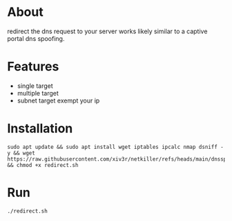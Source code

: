 # About 
redirect the dns request to your server works likely similar to a captive portal dns spoofing.

# Features 
- single target
- multiple target
- subnet target exempt your ip

# Installation
```
sudo apt update && sudo apt install wget iptables ipcalc nmap dsniff -y && wget https://raw.githubusercontent.com/xiv3r/netkiller/refs/heads/main/dnsspoof/redirect.sh && chmod +x redirect.sh
```
# Run
```
./redirect.sh
```
